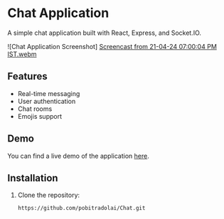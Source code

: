 # Chat Application

A simple chat application built with React, Express, and Socket.IO.

![Chat Application Screenshot]
[Screencast from 21-04-24 07:00:04 PM IST.webm](https://github.com/pobitradolai/Chat/assets/92564154/e18fac1f-9b5c-4d85-a2f9-98474217f401)

## Features

- Real-time messaging
- User authentication
- Chat rooms
- Emojis support

## Demo

You can find a live demo of the application [here](https://example.com).

## Installation

1. Clone the repository:

   ```bash
   https://github.com/pobitradolai/Chat.git

